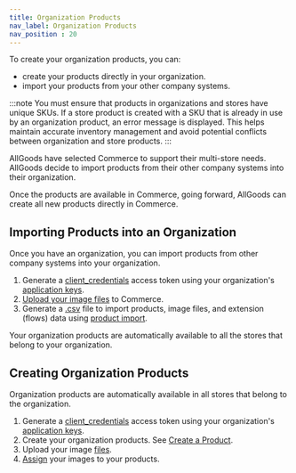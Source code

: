 ```yaml
---
title: Organization Products
nav_label: Organization Products 
nav_position : 20
---
```


To create your organization products, you can:

- create your products directly in your organization. 
- import your products from your other company systems.

:::note
You must ensure that products in organizations and stores have unique SKUs. If a store product is created with a SKU that is already in use by an organization product, an error message is displayed. This helps maintain accurate inventory management and avoid potential conflicts between organization and store products.
:::

AllGoods have selected Commerce to support their multi-store needs. AllGoods decide to import products from their other company systems into their organization.

Once the products are available in Commerce, going forward, AllGoods can create all new products directly in Commerce.

## Importing Products into an Organization

Once you have an organization, you can import products from other company systems into your organization.

1. Generate a [client_credentials](/guides/Getting%20Started/authentication/Tokens/client-credential-token) access token using your organization's [application keys](/guides/Getting%20Started/authentication/application-keys/application-keys-overview).
1. [Upload your image files](/docs/pxm/products/product-assets/create-a-file) to Commerce.
1. Generate a [.csv](/docs/pxm/products/importing-products/product-importer-csv) file to import products, image files, and extension (flows) data using [product import](/docs/pxm/products/importing-products/product-importer-csv).

Your organization products are automatically available to all the stores that belong to your organization.

## Creating Organization Products

Organization products are automatically available in all stores that belong to the organization.

1. Generate a [client_credentials](/guides/Getting%20Started/authentication/Tokens/client-credential-token) access token using your organization's [application keys](/guides/Getting%20Started/authentication/application-keys/application-keys-overview).
1. Create your organization products. See [Create a Product](https://elasticpath.dev/docs/pxm/products/ep-pxm-products-api/create-a-product).
1. Upload your image [files](/docs/pxm/products/product-assets/create-a-file). 
1. [Assign](/docs/pxm/products/product-asset-relationships/image-relationship/create-main-image-relationship) your images to your products.

